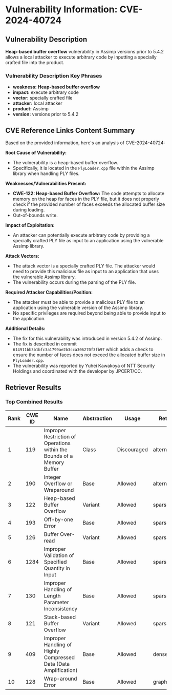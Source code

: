 # Vulnerability Information: CVE-2024-40724

## Vulnerability Description
**Heap-based buffer overflow** vulnerability in Assimp versions prior to 5.4.2 allows a local attacker to execute arbitrary code by inputting a specially crafted file into the product.

### Vulnerability Description Key Phrases
- **weakness:** **Heap-based buffer overflow**
- **impact:** execute arbitrary code
- **vector:** specially crafted file
- **attacker:** local attacker
- **product:** Assimp
- **version:** versions prior to 5.4.2

## CVE Reference Links Content Summary
Based on the provided information, here's an analysis of CVE-2024-40724:

**Root Cause of Vulnerability:**

*   The vulnerability is a heap-based buffer overflow.
*   Specifically, it is located in the `PlyLoader.cpp` file within the Assimp library when handling PLY files.

**Weaknesses/Vulnerabilities Present:**

*   **CWE-122: Heap-based Buffer Overflow:** The code attempts to allocate memory on the heap for faces in the PLY file, but it does not properly check if the provided number of faces exceeds the allocated buffer size during loading.
*   Out-of-bounds write.

**Impact of Exploitation:**

*   An attacker can potentially execute arbitrary code by providing a specially crafted PLY file as input to an application using the vulnerable Assimp library.

**Attack Vectors:**

*   The attack vector is a specially crafted PLY file. The attacker would need to provide this malicious file as input to an application that uses the vulnerable Assimp library.
*   The vulnerability occurs during the parsing of the PLY file.

**Required Attacker Capabilities/Position:**

*   The attacker must be able to provide a malicious PLY file to an application using the vulnerable version of the Assimp library.
*   No specific privileges are required beyond being able to provide input to the application.

**Additional Details:**

*   The fix for this vulnerability was introduced in version 5.4.2 of Assimp.
*   The fix is described in commit `614911bb3b1bfc3a1799ae2b3cca306270f3fb97` which adds a check to ensure the number of faces does not exceed the allocated buffer size in `PlyLoader.cpp`.
*   The vulnerability was reported by Yuhei Kawakoya of NTT Security Holdings and coordinated with the developer by JPCERT/CC.

## Retriever Results

### Top Combined Results

| Rank | CWE ID | Name | Abstraction | Usage  | Retrievers | Individual Scores |
|------|--------|------|-------------|-------|------------|-------------------|
| 1 | 119 | Improper Restriction of Operations within the Bounds of a Memory Buffer | Class | Discouraged | alternate_terms | 0.800 |
| 2 | 190 | Integer Overflow or Wraparound | Base | Allowed | alternate_terms | 0.800 |
| 3 | 122 | Heap-based Buffer Overflow | Variant | Allowed | sparse | 0.247 |
| 4 | 193 | Off-by-one Error | Base | Allowed | sparse | 0.226 |
| 5 | 126 | Buffer Over-read | Variant | Allowed | sparse | 0.213 |
| 6 | 1284 | Improper Validation of Specified Quantity in Input | Base | Allowed | sparse | 0.212 |
| 7 | 130 | Improper Handling of Length Parameter Inconsistency | Base | Allowed | sparse | 0.211 |
| 8 | 121 | Stack-based Buffer Overflow | Variant | Allowed | sparse | 0.209 |
| 9 | 409 | Improper Handling of Highly Compressed Data (Data Amplification) | Base | Allowed | dense | 0.554 |
| 10 | 128 | Wrap-around Error | Base | Allowed | graph | 0.003 |

